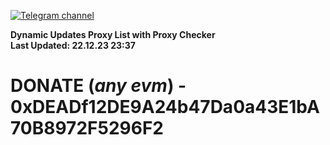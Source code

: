 [![Telegram channel](https://img.shields.io/endpoint?url=https://runkit.io/damiankrawczyk/telegram-badge/branches/master?url=https://t.me/n4z4v0d)](https://t.me/n4z4v0d) 

**Dynamic Updates Proxy List with Proxy Checker**  
**Last Updated: 22.12.23 23:37**

# DONATE (_any evm_) - 0xDEADf12DE9A24b47Da0a43E1bA70B8972F5296F2
